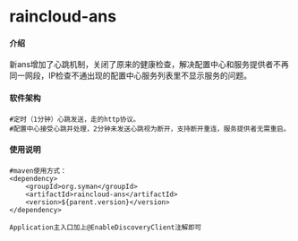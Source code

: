 # raincloud-ans

#### 介绍
 新ans增加了心跳机制，关闭了原来的健康检查，解决配置中心和服务提供者不再同一网段，IP检查不通出现的配置中心服务列表里不显示服务的问题。

#### 软件架构
    #定时（1分钟）心跳发送，走的http协议。
    #配置中心接受心跳并处理，2分钟未发送心跳视为断开，支持断开重连，服务提供者无需重启。

#### 使用说明
    #maven使用方式：
    <dependency>
        <groupId>org.syman</groupId>
        <artifactId>raincloud-ans</artifactId>
        <version>${parent.version}</version>
    </dependency>
     
    Application主入口加上@EnableDiscoveryClient注解即可

